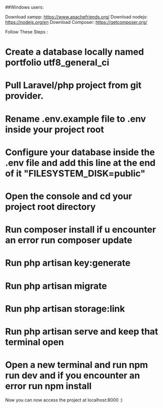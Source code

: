 ##Windows users:

Download xampp: https://www.apachefriends.org/
Download nodejs: https://nodejs.org/en
Download Composer: https://getcomposer.org/

Follow These Steps :

# Create a database locally named portfolio utf8_general_ci
# Pull Laravel/php project from git provider.
# Rename .env.example file to .env inside your project root
# Configure your database inside the .env file and add this line at the end of it "FILESYSTEM_DISK=public"
# Open the console and cd your project root directory
# Run composer install if u encounter an error run composer update
# Run php artisan key:generate
# Run php artisan migrate
# Run php artisan storage:link
# Run php artisan serve and keep that terminal open
# Open a new terminal and run npm run dev and if you encounter an error run npm install
Now you can now access the project at localhost:8000 :)
